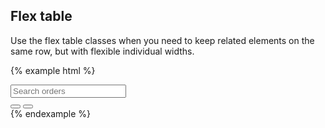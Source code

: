 ## Flex table

Use the flex table classes when you need to keep related elements on the same row, but with flexible individual widths.

{% example html %}
<div class="flextable">
  <div class="flextable-item flextable-primary">
    <input type="text" class="form-control" placeholder="Search orders">
  </div>
  <div class="flextable-item">
    <div class="btn-group">
      <button type="button" class="btn btn-primary-outline">
        <span class="icon icon-pencil"></span>
      </button>
      <button type="button" class="btn btn-primary-outline">
        <span class="icon icon-erase"></span>
      </button>
    </div>
  </div>
</div>
{% endexample %}
